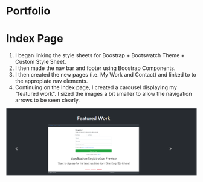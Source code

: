 # Portfolio

# Index Page 
1. I began linking the style sheets for Boostrap + Bootswatch Theme + Custom Style Sheet.
2. I then made the nav bar and footer using Boostrap Components.
3. I then created the new pages (i.e. My Work and Contact) and linked to to the appropiate nav elements.
4. Continuing on the Index page, I created a carousel displaying my "featured work". I sized the images a bit smaller to allow the navigation arrows to be seen clearly.
<img src="./assets/readme_assets/Gallery.png">